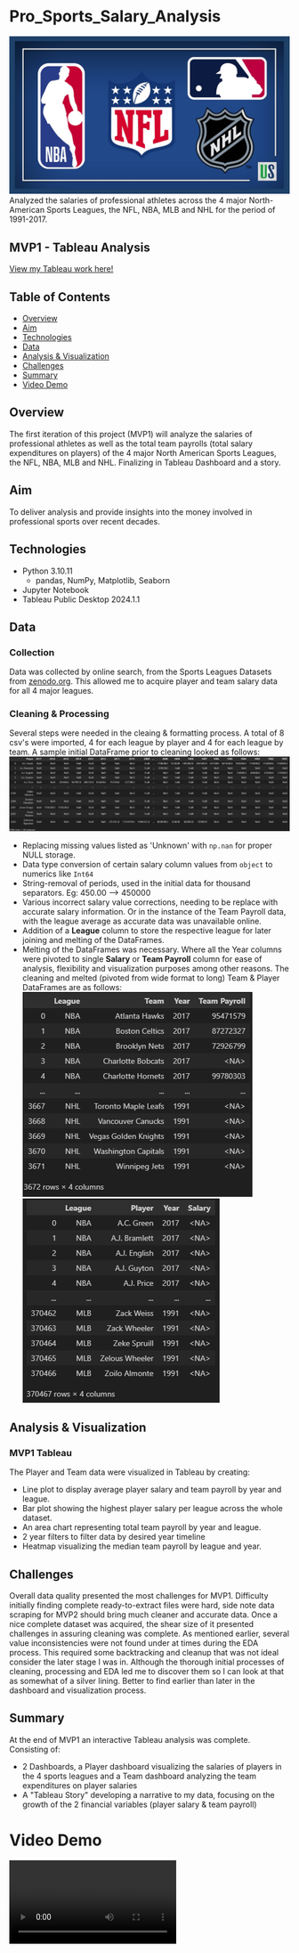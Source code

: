 # Pro_Sports_Salary_Analysis
![alt text](images/NBA-NFL-NHL-MLB.jpg)
Analyzed the salaries of professional athletes across the 4 major North-American Sports Leagues, the NFL, NBA, MLB and NHL for the period of 1991-2017.

## MVP1 - Tableau Analysis
[View my Tableau work here!](https://public.tableau.com/app/profile/justin.butler7770/viz/Pro_Sports_Salary_Analysis/PlayerDash)

## Table of Contents
- [Overview](#overview)
- [Aim](#aim)
- [Technologies](#technologies)
- [Data](#data)
- [Analysis & Visualization](#analysis--visualization)
- [Challenges](#challenges)
- [Summary](#summary)
- [Video Demo](#video-demo)

## Overview
The first iteration of this project (MVP1) will analyze the salaries of professional athletes as well as the total team payrolls (total salary expenditures on players) of the 4 major North American Sports Leagues, the NFL, NBA, MLB and NHL. Finalizing in Tableau Dashboard and a story. 

## Aim
To deliver analysis and provide insights into the money involved in professional sports over recent decades. 

## Technologies 
- Python 3.10.11
    - pandas, NumPy, Matplotlib, Seaborn
- Jupyter Notebook
- Tableau Public Desktop 2024.1.1

## Data
### Collection
Data was collected by online search, from the Sports Leagues Datasets from [zenodo.org](https://zenodo.org/records/3256432). This allowed me to acquire player and team salary data for all 4 major leagues. 
### Cleaning & Processing
Several steps were needed in the cleaing & formatting process. A total of 8 csv's were imported, 4 for each league by player and 4 for each league by team. A sample initial DataFrame prior to cleaning looked as follows:
![alt text](images/nba-df.jpg)
* Replacing missing values listed as 'Unknown' with `np.nan` for proper NULL storage.
* Data type conversion of certain salary column values from `object` to numerics like `Int64`
* String-removal of periods, used in the initial data for thousand separators. Eg: 450.00 --> 450000
* Various incorrect salary value corrections, needing to be replace with accurate salary information. Or in the instance of the Team Payroll data, with the league average as accurate data was unavailable online. 
* Addition of a **League** column to store the respective league for later joining and melting of the DataFrames. 
* Melting of the DataFrames was necessary. Where all the Year columns were pivoted to single **Salary** or **Team Payroll** column for ease of analysis, flexibility and visualization purposes among other reasons. 
The cleaning and melted (pivoted from wide format to long) Team & Player DataFrames are as follows:<br>
![alt text](images/team-df.jpg) ![alt text](images/player-df.jpg)


## Analysis & Visualization
### MVP1 Tableau
The Player and Team data were visualized in Tableau by creating:
- Line plot to display average player salary and team payroll by year and league.
- Bar plot showing the highest player salary per league across the whole dataset.
- An area chart representing total team payroll by year and league.
- 2 year filters to filter data by desired year timeline 
- Heatmap visualizing the median team payroll by league and year.

## Challenges
Overall data quality presented the most challenges for MVP1. Difficulty initially finding complete ready-to-extract files were hard, side note data scraping for MVP2 should bring much cleaner and accurate data. Once a nice complete dataset was acquired, the shear size of it presented challenges in assuring cleaning was complete. As mentioned earlier, several value inconsistencies were not found under at times during the EDA process. This required some backtracking and cleanup that was not ideal consider the later stage I was in. Although the thorough initial processes of cleaning, processing and EDA led me to discover them so I can look at that as somewhat of a silver lining. Better to find earlier than later in the dashboard and visualization process. 
## Summary
At the end of MVP1 an interactive Tableau analysis was complete. Consisting of:
- 2 Dashboards, a Player dashboard visualizing the salaries of players in the 4 sports leagues and a Team dashboard analyzing the team expenditures on player salaries
- A "Tableau Story" developing a narrative to my data, focusing on the growth of the 2 financial variables (player salary & team payroll)

# Video Demo


<video controls src="Tableau-Demo.mp4" title="Title"></video>